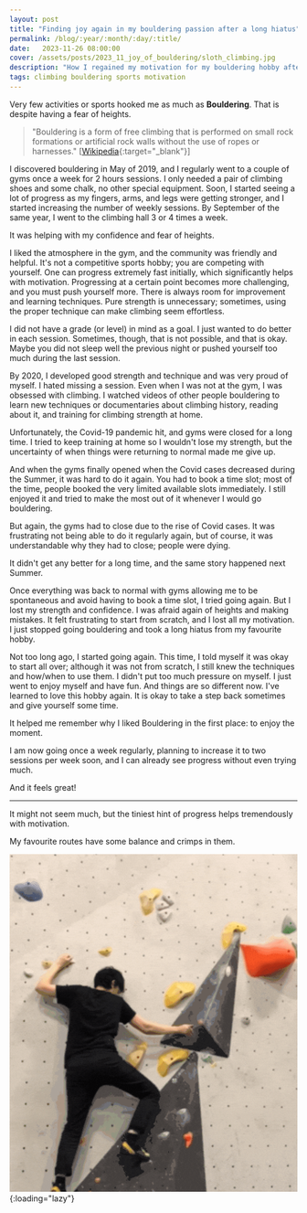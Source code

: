 ```yaml
---
layout: post
title: "Finding joy again in my bouldering passion after a long hiatus"
permalink: /blog/:year/:month/:day/:title/
date:   2023-11-26 08:00:00
cover: /assets/posts/2023_11_joy_of_bouldering/sloth_climbing.jpg
description: "How I regained my motivation for my bouldering hobby after a very long hiatus due to the pandemic."
tags: climbing bouldering sports motivation
---
```


Very few activities or sports hooked me as much as **Bouldering**. That is despite having a fear of heights.

> "Bouldering is a form of free climbing that is performed on small rock formations or artificial rock walls without the use of ropes or harnesses." [[Wikipedia](https://en.wikipedia.org/wiki/Bouldering){:target="_blank"}]

I discovered bouldering in May of 2019, and I regularly went to a couple of gyms once a week for 2 hours sessions. I only needed a pair of climbing shoes and some chalk, no other special equipment.
Soon, I started seeing a lot of progress as my fingers, arms, and legs were getting stronger, and I started increasing the number of weekly sessions. By September of the same year, I went to the climbing hall 3 or 4 times a week.

It was helping with my confidence and fear of heights.

I liked the atmosphere in the gym, and the community was friendly and helpful. It's not a competitive sports hobby; you are competing with yourself. One can progress extremely fast initially, which significantly helps with motivation. Progressing at a certain point becomes more challenging, and you must push yourself more. There is always room for improvement and learning techniques. Pure strength is unnecessary; sometimes, using the proper technique can make climbing seem effortless.

I did not have a grade (or level) in mind as a goal. I just wanted to do better in each session. Sometimes, though, that is not possible, and that is okay. Maybe you did not sleep well the previous night or pushed yourself too much during the last session.

By 2020, I developed good strength and technique and was very proud of myself. I hated missing a session. Even when I was not at the gym, I was obsessed with climbing. I watched videos of other people bouldering to learn new techniques or documentaries about climbing history, reading about it, and training for climbing strength at home.

Unfortunately, the Covid-19 pandemic hit, and gyms were closed for a long time. I tried to keep training at home so I wouldn't lose my strength, but the uncertainty of when things were returning to normal made me give up.

And when the gyms finally opened when the Covid cases decreased during the Summer, it was hard to do it again. You had to book a time slot; most of the time, people booked the very limited available slots immediately. I still enjoyed it and tried to make the most out of it whenever I would go bouldering.

But again, the gyms had to close due to the rise of Covid cases. It was frustrating not being able to do it regularly again, but of course, it was understandable why they had to close; people were dying.

It didn't get any better for a long time, and the same story happened next Summer.

Once everything was back to normal with gyms allowing me to be spontaneous and avoid having to book a time slot, I tried going again. But I lost my strength and confidence. I was afraid again of heights and making mistakes. It felt frustrating to start from scratch, and I lost all my motivation. I just stopped going bouldering and took a long hiatus from my favourite hobby.

Not too long ago, I started going again. This time, I told myself it was okay to start all over; although it was not from scratch, I still knew the techniques and how/when to use them. I didn't put too much pressure on myself. I just went to enjoy myself and have fun. And things are so different now. I've learned to love this hobby again. It is okay to take a step back sometimes and give yourself some time.

It helped me remember why I liked Bouldering in the first place: to enjoy the moment.

I am now going once a week regularly, planning to increase it to two sessions per week soon, and I can already see progress without even trying much.

And it feels great!

---

It might not seem much, but the tiniest hint of progress helps tremendously with motivation.

My favourite routes have some balance and crimps in them.

![Marius Bouldering One of the Last Sessions](/assets/posts/2023_11_joy_of_bouldering/bouldering.gif){:loading="lazy"}